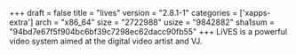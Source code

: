 +++
draft = false
title = "lives"
version = "2.8.1-1"
categories = ['xapps-extra']
arch = "x86_64"
size = "2722988"
usize = "9842882"
sha1sum = "94bd7e67f5f904bc6bf39c7298ec62dacc90fb55"
+++
LiVES is a powerful video system aimed at the digital video artist and VJ.